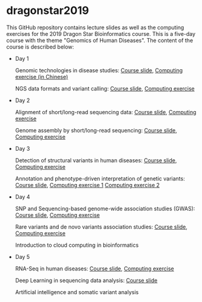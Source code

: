 # dragonstar2019

This GitHub repository contains lecture slides as well as the computing exercises for the 2019 Dragon Star Bioinformatics course. This is a five-day course with the theme "Genomics of Human Diseases". The content of the course is described below:

- Day 1

    Genomic technologies in disease studies: [Course slide](slides/day1_genetics_technology.pdf), [Computing exercise (in Chinese)](https://github.com/WGLab/dragonstar2019/tree/master/day1_linux)
    
    NGS data formats and variant calling: [Course slide](slides/day1_data_format_variant_call.pdf), [Computing exercise](https://github.com/WGLab/dragonstar2019/tree/master/day1_bam_vcf)

- Day 2

    Alignment of short/long-read sequencing data: [Course slide](slides/day2_alignment_lecture.pdf), [Computing exercise](https://github.com/WGLab/dragonstar2019/tree/master/day2_alignment)
    
    Genome assembly by short/long-read sequencing: [Course slide](slides/day2_genome_assembly.pdf), [Computing exercise](https://github.com/WGLab/dragonstar2019/tree/master/day2_assembly)
    

- Day 3

    Detection of structural variants in human diseases: [Course slide](slides/day3_structural_variants.pdf), [Computing exercise](https://github.com/WGLab/dragonstar2019/tree/master/day3_SV)
    
    Annotation and phenotype-driven interpretation of genetic variants: [Course slide](slides/day3_annovar_phenolyzer.pdf), [Computing exercise 1](https://github.com/WGLab/dragonstar2019/tree/master/day3_annotation) [Computing exercise 2](https://github.com/WGLab/dragonstar2019/tree/master/day3_phenotype)

- Day 4

    SNP and Sequencing-based genome-wide association studies (GWAS): [Course slide](slides/day4_GWAS_seqGWAS.pdf), [Computing exercise](https://github.com/WGLab/dragonstar2019/tree/master/day4_gwas)
    
    Rare variants and de novo variants association studies: [Course slide](slides/day4_rare_denovo_variants.pdf), [Computing exercise](https://github.com/WGLab/dragonstar2019/tree/master/day4_denovo)
    
   Introduction to cloud computing in bioinformatics

- Day 5

    RNA-Seq in human diseases: [Course slide](slides/day5_rnaseq.pdf), [Computing exercise](https://github.com/WGLab/dragonstar2019/tree/master/day5_RNAseq)
    
    Deep Learning in sequencing data analysis: [Course slide](slides/day5_deep_learning.pdf)

    Artificial intelligence and somatic variant analysis

